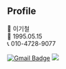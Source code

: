 ## Profile
💚 이기철 <br>
💙 1995.05.15 <br>
📞 010-4728-9077 <br>

[![Gmail Badge](https://img.shields.io/badge/Gmail-d14836?style=flat-square&logo=Gmail&logoColor=white&link=mailto:gilbert.dev.kr@gmail.com)](mailto:gilbert.dev.kr@gmail.com) <span><a href="https://www.notion.so/bc886fea18974420aa8b0b34bdbf3ac1"><img src="https://img.shields.io/badge/Notion-00000?style=round-square&logo=Notion&logoColor=black"/></span></a>

